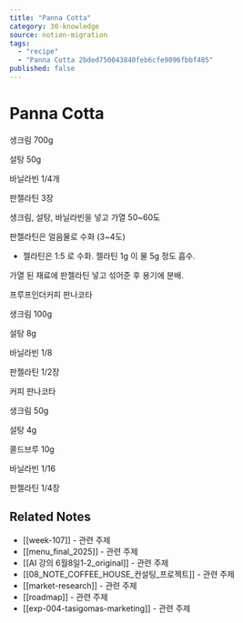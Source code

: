 ```yaml
---
title: "Panna Cotta"
category: 30-knowledge
source: notion-migration
tags:
  - "recipe"
  - "Panna Cotta 2bded750043840feb6cfe9096fbbf485"
published: false
---
```


# Panna Cotta

생크림 700g

설탕 50g

바닐라빈 1/4개

판젤라틴 3장

생크림, 설탕, 바닐라빈을 넣고 가열 50~60도

판젤라틴은 얼음물로 수화 (3~4도)

* 젤라틴은 1:5 로 수화. 젤라틴 1g 이 물 5g 정도 흡수.

가열 된 재료에 판젤라틴 넣고 섞어준 후 용기에 분배.

프루프인더커피 판나코타

생크림 100g

설탕 8g

바닐라빈 1/8

판젤라틴 1/2장

커피 판나코타

생크림 50g

설탕 4g

콜드브루 10g

바닐라빈 1/16

판젤라틴 1/4장

## Related Notes
- [[week-107]] - 관련 주제
- [[menu_final_2025]] - 관련 주제
- [[AI 강의 6월8일1-2_original]] - 관련 주제
- [[08_NOTE_COFFEE_HOUSE_컨설팅_프로젝트]] - 관련 주제
- [[market-research]] - 관련 주제
- [[roadmap]] - 관련 주제
- [[exp-004-tasigomas-marketing]] - 관련 주제
